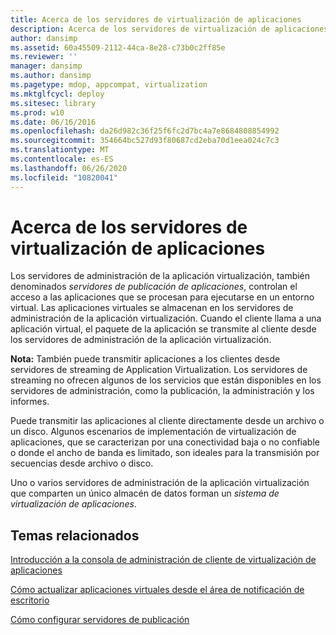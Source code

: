 ```yaml
---
title: Acerca de los servidores de virtualización de aplicaciones
description: Acerca de los servidores de virtualización de aplicaciones
author: dansimp
ms.assetid: 60a45509-2112-44ca-8e28-c73b0c2ff85e
ms.reviewer: ''
manager: dansimp
ms.author: dansimp
ms.pagetype: mdop, appcompat, virtualization
ms.mktglfcycl: deploy
ms.sitesec: library
ms.prod: w10
ms.date: 06/16/2016
ms.openlocfilehash: da26d982c36f25f6fc2d7bc4a7e8684808854992
ms.sourcegitcommit: 354664bc527d93f80687cd2eba70d1eea024c7c3
ms.translationtype: MT
ms.contentlocale: es-ES
ms.lasthandoff: 06/26/2020
ms.locfileid: "10820041"
---
```

# Acerca de los servidores de virtualización de aplicaciones


Los servidores de administración de la aplicación virtualización, también denominados *servidores de publicación de aplicaciones*, controlan el acceso a las aplicaciones que se procesan para ejecutarse en un entorno virtual. Las aplicaciones virtuales se almacenan en los servidores de administración de la aplicación virtualización. Cuando el cliente llama a una aplicación virtual, el paquete de la aplicación se transmite al cliente desde los servidores de administración de la aplicación virtualización.

**Nota:**  También puede transmitir aplicaciones a los clientes desde servidores de streaming de Application Virtualization. Los servidores de streaming no ofrecen algunos de los servicios que están disponibles en los servidores de administración, como la publicación, la administración y los informes.

Puede transmitir las aplicaciones al cliente directamente desde un archivo o un disco. Algunos escenarios de implementación de virtualización de aplicaciones, que se caracterizan por una conectividad baja o no confiable o donde el ancho de banda es limitado, son ideales para la transmisión por secuencias desde archivo o disco.

 

Uno o varios servidores de administración de la aplicación virtualización que comparten un único almacén de datos forman un *sistema de virtualización de aplicaciones*.

## Temas relacionados


[Introducción a la consola de administración de cliente de virtualización de aplicaciones](application-virtualization-client-management-console-overview.md)

[Cómo actualizar aplicaciones virtuales desde el área de notificación de escritorio](how-to-refresh-virtual-applications-from-the-desktop-notification-area.md)

[Cómo configurar servidores de publicación](how-to-set-up-publishing-servers.md)

 

 





